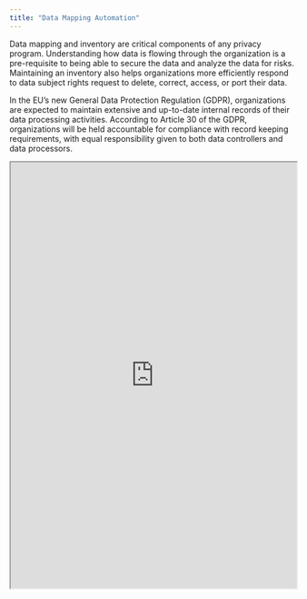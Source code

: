 ```yaml
---
title: "Data Mapping Automation"
---
```


Data mapping and inventory are critical components of any privacy program. Understanding how data is flowing through the organization is a pre-requisite to being able to secure the data and analyze the data for risks. Maintaining an inventory also helps organizations more efficiently respond to data subject rights request to delete, correct, access, or port their data.

In the EU’s new General Data Protection Regulation (GDPR), organizations are expected to maintain extensive and up-to-date internal records of their data processing activities. According to Article 30 of the GDPR, organizations will be held accountable for compliance with record keeping requirements, with equal responsibility given to both data controllers and data processors.

<iframe height="750" width="100%" src="https://ewelton.github.io/ktest/wiki.html#Data%20Mapping%20Automation"></iframe>
